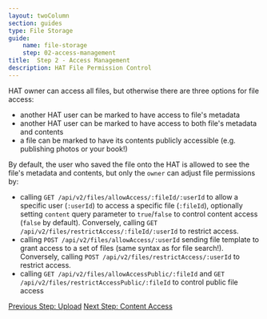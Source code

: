 ```yaml
---
layout: twoColumn
section: guides
type: File Storage
guide: 
    name: file-storage
    step: 02-access-management
title:  Step 2 - Access Management
description: HAT File Permission Control
---
```


HAT owner can access all files, but otherwise there are three options for file access:

- another HAT user can be marked to have access to file's metadata
- another HAT user can be marked to have access to both file's metadata and contents
- a file can be marked to have its contents publicly accessible (e.g. publishing photos or your book!)

By default, the user who saved the file onto the HAT is allowed to see the file's metadata and contents, but only the `owner` can adjust file permissions by:

- calling `GET /api/v2/files/allowAccess/:fileId/:userId` to allow a specific user (`:userId`) to access a specific file (`:fileId`), optionally setting `content` query parameter to `true`/`false` to control content access (`false` by default). Conversely, calling `GET /api/v2/files/restrictAccess/:fileId/:userId` to restrict access.
- calling `POST /api/v2/files/allowAccess/:userId` sending file template to grant access to a set of files (same syntax as for file search!). Conversely, calling `POST /api/v2/files/restrictAccess/:userId` to restrict access.
- calling `GET /api/v2/files/allowAccessPublic/:fileId` and `GET /api/v2/files/restrictAccessPublic/:fileId` to control public file access

<nav class="pager-nav">
<a href="01-upload.html">Previous Step: Upload</a>
<a href="03-content.html">Next Step: Content Access</a>
</nav>